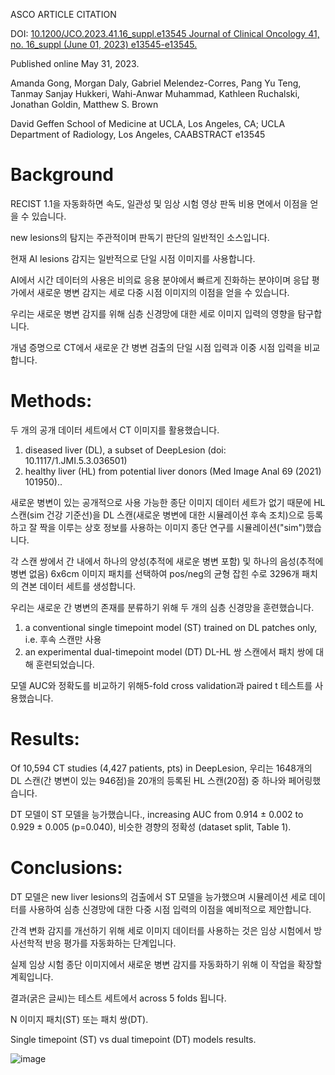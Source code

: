 ASCO ARTICLE CITATION

DOI: [10.1200/JCO.2023.41.16_suppl.e13545 Journal of Clinical Oncology 41, no. 16_suppl (June 01, 2023) e13545-e13545.](https://ascopubs.org/doi/abs/10.1200/JCO.2023.41.16_suppl.e13545?af=R)

Published online May 31, 2023.

Amanda Gong, Morgan Daly, Gabriel Melendez-Corres, Pang Yu Teng, Tanmay Sanjay Hukkeri, Wahi-Anwar Muhammad, Kathleen Ruchalski, Jonathan Goldin, Matthew S. Brown

David Geffen School of Medicine at UCLA, Los Angeles, CA; UCLA Department of Radiology, Los Angeles, CAABSTRACT
e13545

# Background

RECIST 1.1을 자동화하면 속도, 일관성 및 임상 시험 영상 판독 비용 면에서 이점을 얻을 수 있습니다.

new lesions의 탐지는 주관적이며 판독기 판단의 일반적인 소스입니다.

현재 AI lesions 감지는 일반적으로 단일 시점 이미지를 사용합니다.

AI에서 시간 데이터의 사용은 비의료 응용 분야에서 빠르게 진화하는 분야이며 응답 평가에서 새로운 병변 감지는 세로 다중 시점 이미지의 이점을 얻을 수 있습니다.

우리는 새로운 병변 감지를 위해 심층 신경망에 대한 세로 이미지 입력의 영향을 탐구합니다. 

개념 증명으로 CT에서 새로운 간 병변 검출의 단일 시점 입력과 이중 시점 입력을 비교합니다.

# Methods: 

두 개의 공개 데이터 세트에서 CT 이미지를 활용했습니다. 
  1) diseased liver (DL), a subset of DeepLesion (doi: 10.1117/1.JMI.5.3.036501)
  2) healthy liver (HL) from potential liver donors (Med Image Anal 69 (2021) 101950).. 

새로운 병변이 있는 공개적으로 사용 가능한 종단 이미지 데이터 세트가 없기 때문에 HL 스캔(sim 건강 기준선)을 DL 스캔(새로운 병변에 대한 시뮬레이션 후속 조치)으로 등록하고 잘 짝을 이루는 상호 정보를 사용하는 이미지 종단 연구를 시뮬레이션("sim")했습니다. 

각 스캔 쌍에서 간 내에서 하나의 양성(추적에 새로운 병변 포함) 및 하나의 음성(추적에 병변 없음) 6x6cm 이미지 패치를 선택하여 pos/neg의 균형 잡힌 수로 3296개 패치의 견본 데이터 세트를 생성합니다. 

우리는 새로운 간 병변의 존재를 분류하기 위해 두 개의 심층 신경망을 훈련했습니다.
  1) a conventional single timepoint model (ST) trained on DL patches only, i.e. 후속 스캔만 사용
  2) an experimental dual-timepoint model (DT) DL-HL 쌍 스캔에서 패치 쌍에 대해 훈련되었습니다.

모델 AUC와 정확도를 비교하기 위해5-fold cross validation과 paired t 테스트를 사용했습니다.

# Results: 

Of 10,594 CT studies (4,427 patients, pts) in DeepLesion, 우리는 1648개의 DL 스캔(간 병변이 있는 946점)을 20개의 등록된 HL 스캔(20점) 중 하나와 페어링했습니다. 

DT 모델이 ST 모델을 능가했습니다., increasing AUC from 0.914 ± 0.002 to 0.929 ± 0.005 (p=0.040), 비슷한 경향의 정확성 (dataset split, Table 1). 

# Conclusions: 

DT 모델은 new liver lesions의 검출에서 ST 모델을 능가했으며 시뮬레이션 세로 데이터를 사용하여 심층 신경망에 대한 다중 시점 입력의 이점을 예비적으로 제안합니다.

간격 변화 감지를 개선하기 위해 세로 이미지 데이터를 사용하는 것은 임상 시험에서 방사선학적 반응 평가를 자동화하는 단계입니다.

실제 임상 시험 종단 이미지에서 새로운 병변 감지를 자동화하기 위해 이 작업을 확장할 계획입니다.

결과(굵은 글씨)는 테스트 세트에서 across 5 folds 됩니다.

N 이미지 패치(ST) 또는 패치 쌍(DT).

Single timepoint (ST) vs dual timepoint (DT) models results.

![image](https://github.com/joesiheon496/paper/assets/56191064/10ec3f9b-5c2b-4988-ae0f-a23c91044847)
